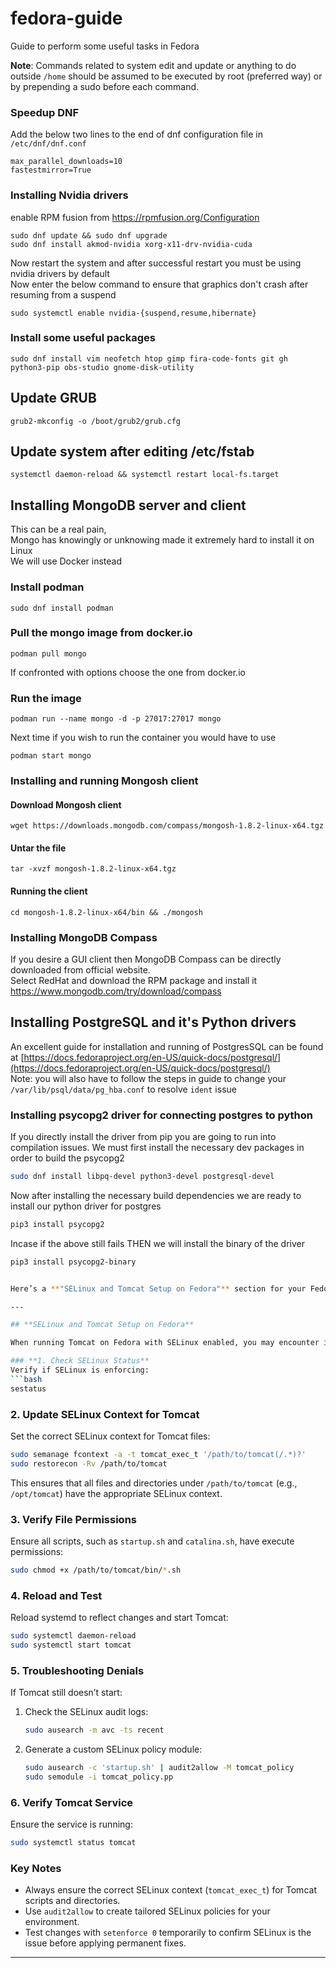 # fedora-guide
Guide to perform some useful tasks in Fedora

<b> Note</b>: Commands related to system edit and update or anything to do outside `/home` should be assumed to be executed by root (preferred way) or by prepending a sudo before each command.

### Speedup DNF
Add the below two lines to the end of dnf configuration file in `/etc/dnf/dnf.conf`
```
max_parallel_downloads=10
fastestmirror=True
```

### Installing Nvidia drivers
enable RPM fusion from https://rpmfusion.org/Configuration
```
sudo dnf update && sudo dnf upgrade
sudo dnf install akmod-nvidia xorg-x11-drv-nvidia-cuda
```
Now restart the system and after successful restart you must be using nvidia drivers by default<br>
Now enter the below command to ensure that graphics don't crash after resuming from a suspend
```
sudo systemctl enable nvidia-{suspend,resume,hibernate}
```

### Install some useful packages
```
sudo dnf install vim neofetch htop gimp fira-code-fonts git gh python3-pip obs-studio gnome-disk-utility
```

## Update GRUB
```
grub2-mkconfig -o /boot/grub2/grub.cfg
```	  

## Update system after editing /etc/fstab
```
systemctl daemon-reload && systemctl restart local-fs.target
```

## Installing MongoDB server and client
This can be a real pain, </br>Mongo has knowingly or unknowing made it extremely hard to install it on Linux </br>
We will use Docker instead </br>

 ### Install podman</br>

```
sudo dnf install podman
```

### Pull the mongo image from docker.io</br>

```
podman pull mongo
```

If confronted with options choose the one from docker.io

### Run the image
```
podman run --name mongo -d -p 27017:27017 mongo
```

Next time if you wish to run the container you would have to use
```
podman start mongo
```

### Installing and running Mongosh client
#### Download Mongosh client
```
wget https://downloads.mongodb.com/compass/mongosh-1.8.2-linux-x64.tgz
```

#### Untar the file
```
tar -xvzf mongosh-1.8.2-linux-x64.tgz
```

#### Running the client
```
cd mongosh-1.8.2-linux-x64/bin && ./mongosh
```

### Installing MongoDB Compass
If you desire a GUI client then MongoDB Compass can be directly downloaded from official website. </br>
Select RedHat and download the RPM package and install it
https://www.mongodb.com/try/download/compass

## Installing PostgreSQL and it's Python drivers
An excellent guide for installation and running of PostgresSQL can be found at 
[https://docs.fedoraproject.org/en-US/quick-docs/postgresql/](https://docs.fedoraproject.org/en-US/quick-docs/postgresql/)</br>
Note: you will also have to follow the steps in guide to change your `/var/lib/psql/data/pg_hba.conf` to resolve `ident` issue

### Installing psycopg2 driver for connecting postgres to python
If you directly install the driver from pip you are going to run into compilation issues. We must first install the necessary dev packages in order to build the psycopg2
```bash
sudo dnf install libpq-devel python3-devel postgresql-devel
```
Now after installing the necessary build dependencies we are ready to install our python driver for postgres
```bash
pip3 install psycopg2
```
Incase if the above still fails THEN we will install the binary of the driver
```bash
pip3 install psycopg2-binary


Here’s a **"SELinux and Tomcat Setup on Fedora"** section for your Fedora Guide README:

---

## **SELinux and Tomcat Setup on Fedora**

When running Tomcat on Fedora with SELinux enabled, you may encounter issues starting Tomcat via `systemctl`. This is typically caused by SELinux policies blocking necessary operations. Follow these steps to configure SELinux and ensure Tomcat runs smoothly:

### **1. Check SELinux Status**
Verify if SELinux is enforcing:
```bash
sestatus
```

### **2. Update SELinux Context for Tomcat**
Set the correct SELinux context for Tomcat files:
```bash
sudo semanage fcontext -a -t tomcat_exec_t '/path/to/tomcat(/.*)?'
sudo restorecon -Rv /path/to/tomcat
```
This ensures that all files and directories under `/path/to/tomcat` (e.g., `/opt/tomcat`) have the appropriate SELinux context.

### **3. Verify File Permissions**
Ensure all scripts, such as `startup.sh` and `catalina.sh`, have execute permissions:
```bash
sudo chmod +x /path/to/tomcat/bin/*.sh
```

### **4. Reload and Test**
Reload systemd to reflect changes and start Tomcat:
```bash
sudo systemctl daemon-reload
sudo systemctl start tomcat
```

### **5. Troubleshooting Denials**
If Tomcat still doesn’t start:
1. Check the SELinux audit logs:
   ```bash
   sudo ausearch -m avc -ts recent
   ```
2. Generate a custom SELinux policy module:
   ```bash
   sudo ausearch -c 'startup.sh' | audit2allow -M tomcat_policy
   sudo semodule -i tomcat_policy.pp
   ```

### **6. Verify Tomcat Service**
Ensure the service is running:
```bash
sudo systemctl status tomcat
```

### **Key Notes**
- Always ensure the correct SELinux context (`tomcat_exec_t`) for Tomcat scripts and directories.
- Use `audit2allow` to create tailored SELinux policies for your environment.
- Test changes with `setenforce 0` temporarily to confirm SELinux is the issue before applying permanent fixes.

---
